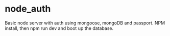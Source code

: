 # node_auth
Basic node server with auth using mongoose, mongoDB and passport.
NPM install, then npm run dev and boot up the database.
